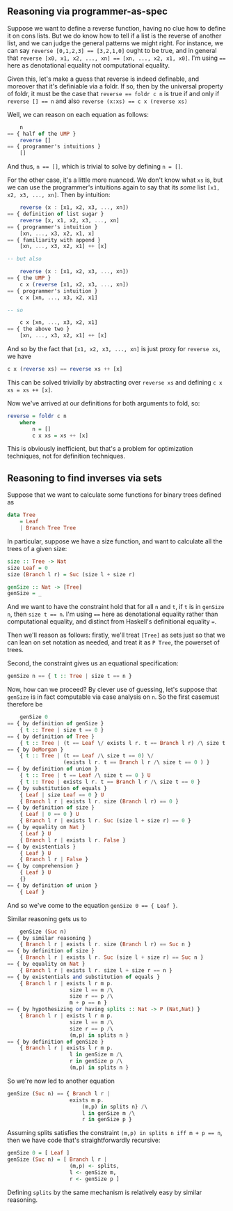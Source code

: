 ## Reasoning via programmer-as-spec

Suppose we want to define a reverse function, having no clue how to define it
on cons lists. But we do know how to tell if a list is the reverse of another
list, and we can judge the general patterns we might right. For instance, we
can say `reverse [0,1,2,3] == [3,2,1,0]` ought to be true, and in general that
`reverse [x0, x1, x2, ..., xn] == [xn, ..., x2, x1, x0]`. I'm using `==` here
as denotational equality not computational equality.

Given this, let's make a guess that reverse is indeed definable, and moreover
that it's definiable via a foldr. If so, then by the universal property of
foldr, it must be the case that `reverse == foldr c n` is true if and only
if `reverse [] == n` and also `reverse (x:xs) == c x (reverse xs)`

Well, we can reason on each equation as follows:

```haskell
    n
== { half of the UMP }
    reverse []
== { programmer's intuitions }
    []
```

And thus, `n == []`, which is trivial to solve by defining `n = []`.

For the other case, it's a little more nuanced. We don't know what `xs` is, but
we can use the programmer's intuitions again to say that its _some_ list
`[x1, x2, x3, ..., xn]`. Then by intuition:

```haskell
    reverse (x : [x1, x2, x3, ..., xn])
== { definition of list sugar }
    reverse [x, x1, x2, x3, ..., xn]
== { programmer's intuition }
    [xn, ..., x3, x2, x1, x]
== { familiarity with append }
    [xn, ..., x3, x2, x1] ++ [x]

-- but also

    reverse (x : [x1, x2, x3, ..., xn])
== { the UMP }
    c x (reverse [x1, x2, x3, ..., xn])
== { programmer's intuition }
    c x [xn, ..., x3, x2, x1]

-- so

    c x [xn, ..., x3, x2, x1]
== { the above two }
    [xn, ..., x3, x2, x1] ++ [x]
```

And so by the fact that `[x1, x2, x3, ..., xn]` is just proxy for `reverse xs`, we have

```haskell
c x (reverse xs) == reverse xs ++ [x] 
```

This can be solved trivially by abstracting over `reverse xs` and defining
`c x xs = xs ++ [x]`.

Now we've arrived at our definitions for both arguments to fold, so:

```haskell
reverse = foldr c n
    where
        n = []
        c x xs = xs ++ [x]
```
This is obviously inefficient, but that's a problem for optimization techniques,
not for definition techniques.


## Reasoning to find inverses via sets

Suppose that we want to calculate some functions for binary trees defined as

```haskell
data Tree
    = Leaf
    | Branch Tree Tree
```

In particular, suppose we have a size function, and want to calculate all the
trees of a given size:

```haskell
size :: Tree -> Nat
size Leaf = 0
size (Branch l r) = Suc (size l + size r)

genSize :: Nat -> [Tree]
genSize = _
```

And we want to have the constraint hold that for all `n` and `t`, if `t` is in
`genSize n`, then `size t == n`. I'm using `==` here as denotational equality
rather than computational equality, and distinct from Haskell's definitional
equality `=`.

Then we'll reason as follows: firstly, we'll treat `[Tree]` as sets just so
that we can lean on set notation as needed, and treat it as `P Tree`, the
powerset of trees.

Second, the constraint gives us an equational specification:

```haskell
genSize n == { t :: Tree | size t == n }
```

Now, how can we proceed? By clever use of guessing, let's suppose that
`genSize` is in fact computable via case analysis on `n`. So the first casemust
therefore be

```haskell
    genSize 0
== { by definition of genSize }
    { t :: Tree | size t == 0 }
== { by definition of Tree }
    { t :: Tree | (t == Leaf \/ exists l r. t == Branch l r) /\ size t == 0 }
== { by DeMorgan }
    { t :: Tree | (t == Leaf /\ size t == 0) \/
                  (exists l r. t == Branch l r /\ size t == 0 ) }
== { by definition of union }
    { t :: Tree | t == Leaf /\ size t == 0 } U
    { t :: Tree | exists l r. t == Branch l r /\ size t == 0 }
== { by substitution of equals }
    { Leaf | size Leaf == 0 } U
    { Branch l r | exists l r. size (Branch l r) == 0 }
== { by definition of size }
    { Leaf | 0 == 0 } U
    { Branch l r | exists l r. Suc (size l + size r) == 0 }
== { by equality on Nat }
    { Leaf } U
    { Branch l r | exists l r. False }
== { by existentials }
    { Leaf } U
    { Branch l r | False }
== { by comprehension }
    { Leaf } U
    {}
== { by definition of union }
    { Leaf }
```

And so we've come to the equation `genSize 0 == { Leaf }`.

Similar reasoning gets us to

```haskell
    genSize (Suc n)
== { by similar reasoning }
    { Branch l r | exists l r. size (Branch l r) == Suc n }
== { by definition of size }
    { Branch l r | exists l r. Suc (size l + size r) == Suc n }
== { by equality on Nat }
    { Branch l r | exists l r. size l + size r == n }
== { by existentials and substitution of equals }
    { Branch l r | exists l r m p.
                    size l == m /\
                    size r == p /\
                    m + p == n }
== { by hypothesizing or having splits :: Nat -> P (Nat,Nat) }
    { Branch l r | exists l r m p.
                    size l == m /\
                    size r == p /\
                    (m,p) in splits n }
== { by definition of genSize }
    { Branch l r | exists l r m p.
                    l in genSize m /\
                    r in genSize p /\
                    (m,p) in splits n }
```

So we're now led to another equation

```haskell
genSize (Suc n) == { Branch l r |
                    exists m p.
                        (m,p) in splits n} /\
                        l in genSize m /\
                        r in genSize p }
```

Assuming splits satisfies the constraint `(m,p) in splits n iff m + p == n`,
then we have code that's straightforwardly recursive:

```haskell
genSize 0 = [ Leaf ]
genSize (Suc n) = [ Branch l r |
                    (m,p) <- splits,
                    l <- genSize m,
                    r <- genSize p ]
```

Defining `splits` by the same mechanism is relatively easy by similar reasoning.